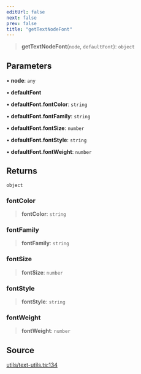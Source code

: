 ```yaml
---
editUrl: false
next: false
prev: false
title: "getTextNodeFont"
---
```


> **getTextNodeFont**(`node`, `defaultFont`): `object`

## Parameters

• **node**: `any`

• **defaultFont**

• **defaultFont.fontColor**: `string`

• **defaultFont.fontFamily**: `string`

• **defaultFont.fontSize**: `number`

• **defaultFont.fontStyle**: `string`

• **defaultFont.fontWeight**: `number`

## Returns

`object`

### fontColor

> **fontColor**: `string`

### fontFamily

> **fontFamily**: `string`

### fontSize

> **fontSize**: `number`

### fontStyle

> **fontStyle**: `string`

### fontWeight

> **fontWeight**: `number`

## Source

[utils/text-utils.ts:134](https://github.com/dgmjs/dgmjs/blob/main/packages/core/src/utils/text-utils.ts#L134)
